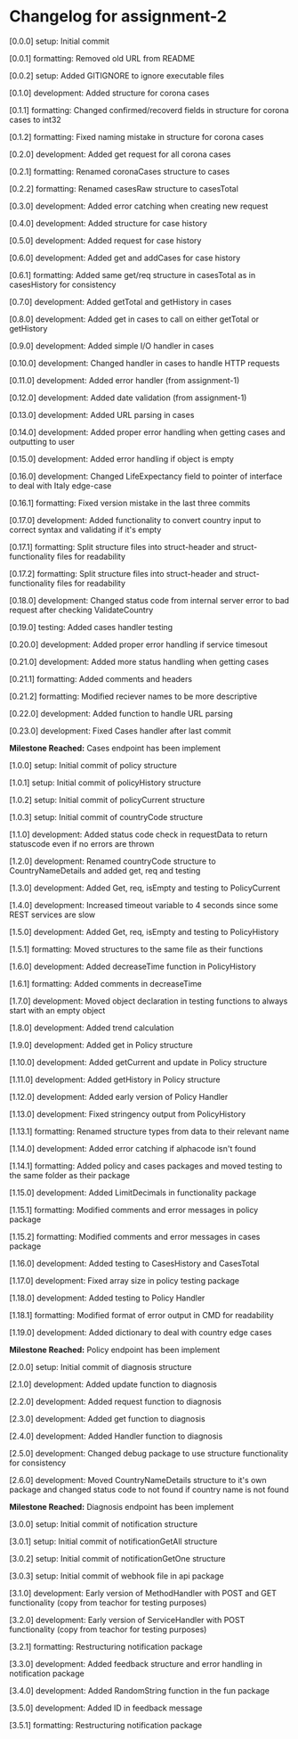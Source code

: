 # Changelog for assignment-2

[0.0.0] setup: Initial commit

[0.0.1] formatting: Removed old URL from README

[0.0.2] setup: Added GITIGNORE to ignore executable files

[0.1.0] development: Added structure for corona cases

[0.1.1] formatting: Changed confirmed/recoverd fields in structure for corona cases to int32

[0.1.2] formatting: Fixed naming mistake in structure for corona cases

[0.2.0] development: Added get request for all corona cases

[0.2.1] formatting: Renamed coronaCases structure to cases

[0.2.2] formatting: Renamed casesRaw structure to casesTotal

[0.3.0] development: Added error catching when creating new request

[0.4.0] development: Added structure for case history

[0.5.0] development: Added request for case history

[0.6.0] development: Added get and addCases for case history

[0.6.1] formatting: Added same get/req structure in casesTotal as in casesHistory for consistency

[0.7.0] development: Added getTotal and getHistory in cases

[0.8.0] development: Added get in cases to call on either getTotal or getHistory

[0.9.0] development: Added simple I/O handler in cases

[0.10.0] development: Changed handler in cases to handle HTTP requests

[0.11.0] development: Added error handler (from assignment-1)

[0.12.0] development: Added date validation (from assignment-1)

[0.13.0] development: Added URL parsing in cases

[0.14.0] development: Added proper error handling when getting cases and outputting to user

[0.15.0] development: Added error handling if object is empty

[0.16.0] development: Changed LifeExpectancy field to pointer of interface to deal with Italy edge-case

[0.16.1] formatting: Fixed version mistake in the last three commits

[0.17.0] development: Added functionality to convert country input to correct syntax and validating if it's empty

[0.17.1] formatting: Split structure files into struct-header and struct-functionality files for readability

[0.17.2] formatting: Split structure files into struct-header and struct-functionality files for readability

[0.18.0] development: Changed status code from internal server error to bad request after checking ValidateCountry

[0.19.0] testing: Added cases handler testing

[0.20.0] development: Added proper error handling if service timesout

[0.21.0] development: Added more status handling when getting cases

[0.21.1] formatting: Added comments and headers

[0.21.2] formatting: Modified reciever names to be more descriptive

[0.22.0] development: Added function to handle URL parsing

[0.23.0] development: Fixed Cases handler after last commit

**Milestone Reached:** Cases endpoint has been implement

[1.0.0] setup: Initial commit of policy structure

[1.0.1] setup: Initial commit of policyHistory structure

[1.0.2] setup: Initial commit of policyCurrent structure

[1.0.3] setup: Initial commit of countryCode structure

[1.1.0] development: Added status code check in requestData to return statuscode even if no errors are thrown

[1.2.0] development: Renamed countryCode structure to CountryNameDetails and added get, req and testing

[1.3.0] development: Added Get, req, isEmpty and testing to PolicyCurrent

[1.4.0] development: Increased timeout variable to 4 seconds since some REST services are slow

[1.5.0] development: Added Get, req, isEmpty and testing to PolicyHistory

[1.5.1] formatting: Moved structures to the same file as their functions

[1.6.0] development: Added decreaseTime function in PolicyHistory

[1.6.1] formatting: Added comments in decreaseTime

[1.7.0] development: Moved object declaration in testing functions to always start with an empty object

[1.8.0] development: Added trend calculation

[1.9.0] development: Added get in Policy structure

[1.10.0] development: Added getCurrent and update in Policy structure

[1.11.0] development: Added getHistory in Policy structure

[1.12.0] development: Added early version of Policy Handler

[1.13.0] development: Fixed stringency output from PolicyHistory

[1.13.1] formatting: Renamed structure types from data to their relevant name

[1.14.0] development: Added error catching if alphacode isn't found

[1.14.1] formatting: Added policy and cases packages and moved testing to the same folder as their package

[1.15.0] development: Added LimitDecimals in functionality package

[1.15.1] formatting: Modified comments and error messages in policy package

[1.15.2] formatting: Modified comments and error messages in cases package

[1.16.0] development: Added testing to CasesHistory and CasesTotal

[1.17.0] development: Fixed array size in policy testing package

[1.18.0] development: Added testing to Policy Handler

[1.18.1] formatting: Modified format of error output in CMD for readability

[1.19.0] development: Added dictionary to deal with country edge cases

**Milestone Reached:** Policy endpoint has been implement

[2.0.0] setup: Initial commit of diagnosis structure

[2.1.0] development: Added update function to diagnosis

[2.2.0] development: Added request function to diagnosis

[2.3.0] development: Added get function to diagnosis

[2.4.0] development: Added Handler function to diagnosis

[2.5.0] development: Changed debug package to use structure functionality for consistency

[2.6.0] development: Moved CountryNameDetails structure to it's own package and changed status code to not found if country name is not found

**Milestone Reached:** Diagnosis endpoint has been implement

[3.0.0] setup: Initial commit of notification structure

[3.0.1] setup: Initial commit of notificationGetAll structure

[3.0.2] setup: Initial commit of notificationGetOne structure

[3.0.3] setup: Initial commit of webhook file in api package

[3.1.0] development: Early version of MethodHandler with POST and GET functionality (copy from teachor for testing purposes)

[3.2.0] development: Early version of ServiceHandler with POST functionality (copy from teachor for testing purposes)

[3.2.1] formatting: Restructuring notification package

[3.3.0] development: Added feedback structure and error handling in notification package

[3.4.0] development: Added RandomString function in the fun package

[3.5.0] development: Added ID in feedback message

[3.5.1] formatting: Restructuring notification package
